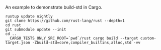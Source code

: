 An example to demonstrate build-std in Cargo.

```
rustup update nightly
git clone https://github.com/rust-lang/rust --depth=1
cd rust
git submodule update --init
cd ..
__CARGO_TESTS_ONLY_SRC_ROOT=`pwd`/rust cargo build --target custom-target.json -Zbuild-std=core,compiler_builtins,alloc,std -vv
```
